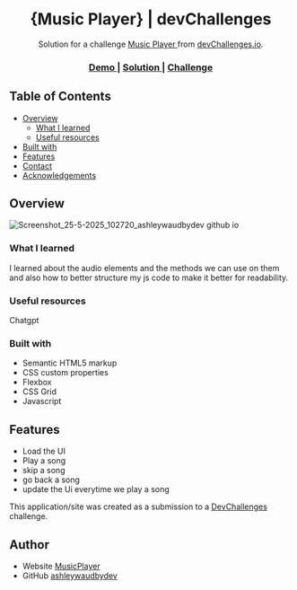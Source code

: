 <!-- Please update value in the {}  -->

<h1 align="center">{Music Player} | devChallenges</h1>

<div align="center">
   Solution for a challenge <a href="https://devchallenges.io/challenge/music-player" target="_blank">Music Player
</a> from <a href="http://devchallenges.io" target="_blank">devChallenges.io</a>.
</div>

<div align="center">
  <h3>
    <a href="https://ashleywaudbydev.github.io/musicplayer/">
      Demo
    </a>
    <span> | </span>
    <a href="{https://your-url-to-the-solution}">
      Solution
    </a>
    <span> | </span>
    <a href="https://devchallenges.io/challenge/music-player">
      Challenge
    </a>
  </h3>
</div>

<!-- TABLE OF CONTENTS -->

## Table of Contents

- [Overview](#overview)
  - [What I learned](#what-i-learned)
  - [Useful resources](#useful-resources)
- [Built with](#built-with)
- [Features](#features)
- [Contact](#contact)
- [Acknowledgements](#acknowledgements)

<!-- OVERVIEW -->

## Overview
![Screenshot_25-5-2025_102720_ashleywaudbydev github io](https://github.com/user-attachments/assets/b7eff196-6c99-4143-be2d-518f605a2088)



### What I learned
I learned about the audio elements and the methods we can use on them and also how to better structure my js code to make it better for readability.


### Useful resources

Chatgpt

### Built with



- Semantic HTML5 markup
- CSS custom properties
- Flexbox
- CSS Grid
- Javascript

## Features

- Load the UI
- Play a song
- skip a song
- go back a song
- update the Ui everytime we play a song

This application/site was created as a submission to a [DevChallenges](https://devchallenges.io/challenges-dashboard) challenge.


## Author

- Website [MusicPlayer](https://ashleywaudbydev.github.io/musicplayer/)
- GitHub [ashleywaudbydev](https://github.com/ashleywaudbydev)
